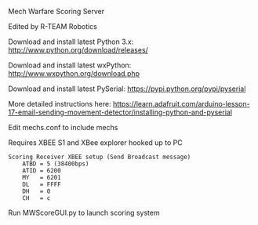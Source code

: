 Mech Warfare Scoring Server

Edited by R-TEAM Robotics

Download and install latest Python 3.x: http://www.python.org/download/releases/

Download and install latest wxPython: http://www.wxpython.org/download.php

Download and install latest PySerial: https://pypi.python.org/pypi/pyserial

More detailed instructions here: https://learn.adafruit.com/arduino-lesson-17-email-sending-movement-detector/installing-python-and-pyserial

Edit mechs.conf to include mechs

Requires XBEE S1 and XBee explorer hooked up to PC

    Scoring Receiver XBEE setup (Send Broadcast message)
        ATBD = 5 (38400bps)
        ATID = 6200
        MY   = 6201
        DL   = FFFF
        DH   = 0
        CH   = c

Run MWScoreGUI.py to launch scoring system
